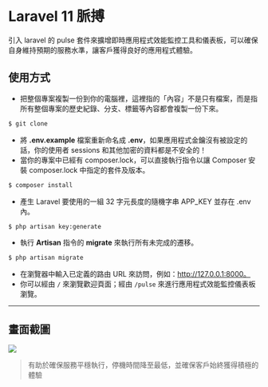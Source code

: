 # Laravel 11 脈搏

引入 laravel 的 pulse 套件來擴增即時應用程式效能監控工具和儀表板，可以確保自身維持預期的服務水準，讓客戶獲得良好的應用程式體驗。

## 使用方式
- 把整個專案複製一份到你的電腦裡，這裡指的「內容」不是只有檔案，而是指所有整個專案的歷史紀錄、分支、標籤等內容都會複製一份下來。
```sh
$ git clone
```
- 將 __.env.example__ 檔案重新命名成 __.env__，如果應用程式金鑰沒有被設定的話，你的使用者 sessions 和其他加密的資料都是不安全的！
- 當你的專案中已經有 composer.lock，可以直接執行指令以讓 Composer 安裝 composer.lock 中指定的套件及版本。
```sh
$ composer install
```
- 產生 Laravel 要使用的一組 32 字元長度的隨機字串 APP_KEY 並存在 .env 內。
```sh
$ php artisan key:generate
```
- 執行 __Artisan__ 指令的 __migrate__ 來執行所有未完成的遷移。
```sh
$ php artisan migrate
```
- 在瀏覽器中輸入已定義的路由 URL 來訪問，例如：http://127.0.0.1:8000。
- 你可以經由 `/` 來瀏覽歡迎頁面；經由 `/pulse` 來進行應用程式效能監控儀表板瀏覽。

----

## 畫面截圖
![](https://i.imgur.com/o3HlM8m.png)
> 有助於確保服務平穩執行，停機時間降至最低，並確保客戶始終獲得積極的體驗
